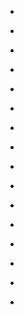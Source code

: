 
- [](/2017/11/931266408792461312/)

- [](/2016/02/699053232979472385/)

- [](/2016/02/697629302293024770/)

- [](/2016/02/697601503012388864/)

- [](/2016/02/697567345611440128/)

- [](/2014/12/546127116547264512/)

- [](/2014/11/528821613966274560/)

- [](/2014/09/508289725010944001/)

- [](/2013/03/310189561949065216/)

- [](/2012/12/284832330789580800/)

- [](/2012/12/284830163345223682/)

- [](/2012/12/284829820305670144/)

- [](/2010/05/13599030748/)

- [](/2010/01/7562658664/)

- [](/2009/12/6600265361/)

- [](/2009/11/6200815231/)
